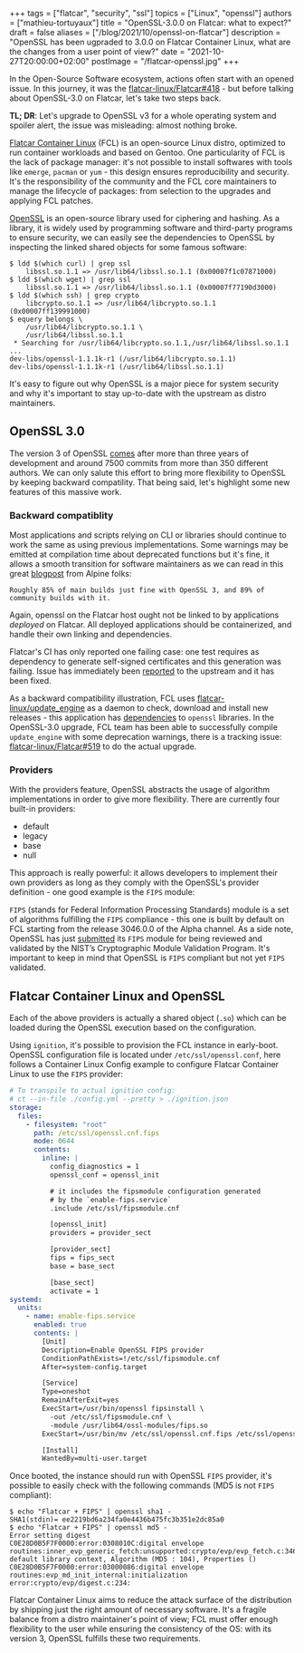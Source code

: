 +++
tags = ["flatcar", "security", "ssl"]
topics = ["Linux", "openssl"]
authors = ["mathieu-tortuyaux"]
title = "OpenSSL-3.0.0 on Flatcar: what to expect?"
draft = false
aliases = ["/blog/2021/10/openssl-on-flatcar"]
description = "OpenSSL has been ugpraded to 3.0.0 on Flatcar Container Linux, what are the changes from a user point of view?"
date = "2021-10-27T20:00:00+02:00"
postImage = "/flatcar-openssl.jpg"
+++

In the Open-Source Software ecosystem, actions often start with an opened issue. In this journey, it was the [flatcar-linux/Flatcar#418][issue-418] - but before talking about OpenSSL-3.0 on Flatcar, let's take two steps back.

**TL; DR**: Let's upgrade to OpenSSL v3 for a whole operating system and spoiler alert, the issue was misleading: almost nothing broke.

[Flatcar Container Linux][flatcar] (FCL) is an open-source Linux distro, optimized to run container workloads and based on Gentoo. One particularity of FCL is the lack of package manager: it's not possible to install softwares with tools like `emerge`, `pacman` or `yum` - this design ensures reproducibility and security.
It's the responsibility of the community and the FCL core maintainers to manage the lifecycle of packages: from selection to the upgrades and applying FCL patches.

[OpenSSL][openssl] is an open-source library used for ciphering and hashing. As a library, it is widely used by programming software and third-party programs to ensure security, we can easily see the dependencies to OpenSSL by inspecting the linked shared objects for some famous software:

```shell
$ ldd $(which curl) | grep ssl
	libssl.so.1.1 => /usr/lib64/libssl.so.1.1 (0x00007f1c07871000)
$ ldd $(which wget) | grep ssl
	libssl.so.1.1 => /usr/lib64/libssl.so.1.1 (0x00007f77190d3000)
$ ldd $(which ssh) | grep crypto
	libcrypto.so.1.1 => /usr/lib64/libcrypto.so.1.1 (0x00007ff139991000)
$ equery belongs \
    /usr/lib64/libcrypto.so.1.1 \
    /usr/lib64/libssl.so.1.1
 * Searching for /usr/lib64/libcrypto.so.1.1,/usr/lib64/libssl.so.1.1 ...
dev-libs/openssl-1.1.1k-r1 (/usr/lib64/libcrypto.so.1.1)
dev-libs/openssl-1.1.1k-r1 (/usr/lib64/libssl.so.1.1)
```

It's easy to figure out why OpenSSL is a major piece for system security and why it's important to stay up-to-date with the upstream as distro maintainers.

## OpenSSL 3.0

The version 3 of OpenSSL [comes][openssl-released] after more than three years of development and around 7500 commits from more than 350 different authors. We can only salute this effort to bring more flexibility to OpenSSL by keeping backward compatility. That being said, let's highlight some new features of this massive work.

### Backward compatiblity

Most applications and scripts relying on CLI or libraries should continue to work the same as using previous implementations. Some warnings may be emitted at compilation time about deprecated functions but it's fine, it allows a smooth transition for software maintainers as we can read in this great [blogpost][alpine-openssl] from Alpine folks:
```
Roughly 85% of main builds just fine with OpenSSL 3, and 89% of community builds with it.
```

Again, openssl on the Flatcar host ought not be linked to by applications _deployed_ on Flatcar. All deployed applications should be containerized, and handle their own linking and dependencies.

Flatcar's CI has only reported one failing case: one test requires as dependency to generate self-signed certificates and this generation was failing. Issue has immediately been [reported][issue-16720] to the upstream and it has been fixed.

As a backward compatibility illustration, FCL uses [flatcar-linux/update_engine][update-engine] as a daemon to check, download and install new releases - this application has [dependencies][openssl-dependencies] to `openssl` libraries. In the OpenSSL-3.0 upgrade, FCL team has been able to successfully compile `update_engine` with some deprecation warnings, there is a tracking issue: [flatcar-linux/Flatcar#519][issue-519] to do the actual upgrade.

### Providers

With the providers feature, OpenSSL abstracts the usage of algorithm implementations in order to give more flexibility. There are currently four built-in providers:
* default
* legacy
* base
* null

This approach is really powerful: it allows developers to implement their own providers as long as they comply with the OpenSSL's provider definition - one good example is the `FIPS` module:

`FIPS` (stands for Federal Information Processing Standards) module is a set of algorithms fulfilling the `FIPS` compliance - this one is built by default on FCL starting from the release 3046.0.0 of the Alpha channel.
As a side note, OpenSSL has just [submitted][fips-submission] its `FIPS` module for being reviewed and validated by the NIST’s Cryptographic Module Validation Program. It's important to keep in mind that OpenSSL is `FIPS` compliant but not yet `FIPS` validated.

## Flatcar Container Linux and OpenSSL

Each of the above providers is actually a shared object (`.so`) which can be loaded during the OpenSSL execution based on the configuration.

Using `ignition`, it's possible to provision the FCL instance in early-boot. OpenSSL configuration file is located under `/etc/ssl/openssl.conf`, here follows a Container Linux Config example to configure Flatcar Container Linux to use the `FIPS` provider:

```yml
# To transpile to actual ignition config:
# ct --in-file ./config.yml --pretty > ./ignition.json
storage:
  files:
    - filesystem: "root"
      path: /etc/ssl/openssl.cnf.fips
      mode: 0644
      contents:
        inline: |
          config_diagnostics = 1
          openssl_conf = openssl_init

          # it includes the fipsmodule configuration generated
          # by the `enable-fips.service`
          .include /etc/ssl/fipsmodule.cnf

          [openssl_init]
          providers = provider_sect

          [provider_sect]
          fips = fips_sect
          base = base_sect

          [base_sect]
          activate = 1
systemd:
  units:
    - name: enable-fips.service
      enabled: true
      contents: |
        [Unit]
        Description=Enable OpenSSL FIPS provider
        ConditionPathExists=!/etc/ssl/fipsmodule.cnf
        After=system-config.target

        [Service]
        Type=oneshot
        RemainAfterExit=yes
        ExecStart=/usr/bin/openssl fipsinstall \
          -out /etc/ssl/fipsmodule.cnf \
          -module /usr/lib64/ossl-modules/fips.so
        ExecStart=/usr/bin/mv /etc/ssl/openssl.cnf.fips /etc/ssl/openssl.cnf

        [Install]
        WantedBy=multi-user.target
```

Once booted, the instance should run with OpenSSL `FIPS` provider, it's possible to easily check with the following commands (MD5 is not `FIPS` compliant):

```shell
$ echo "Flatcar + FIPS" | openssl sha1 -
SHA1(stdin)= ee2219bd6a234fa0e4436b475fc3b351e2dc85a0
$ echo "Flatcar + FIPS" | openssl md5 -
Error setting digest
C0E28D0B5F7F0000:error:0308010C:digital envelope routines:inner_evp_generic_fetch:unsupported:crypto/evp/evp_fetch.c:346:Global default library context, Algorithm (MD5 : 104), Properties ()
C0E28D0B5F7F0000:error:03000086:digital envelope routines:evp_md_init_internal:initialization error:crypto/evp/digest.c:234:
```

Flatcar Container Linux aims to reduce the attack surface of the distribution by shipping just the right amount of necessary software. It's a fragile balance from a distro maintainer's point of view; FCL must offer enough flexibility to the user while ensuring the consistency of the OS: with its version 3, OpenSSL fulfills these two requirements.

[issue-418]: https://github.com/flatcar/Flatcar/issues/418
[flatcar]: https://flatcar-linux.org
[openssl]: https://www.openssl.org
[update-engine]: https://github.com/flatcar/update_engine
[openssl-dependencies]: https://github.com/flatcar/update_engine/blob/flatcar-master/src/update_engine/omaha_hash_calculator.cc#L10-L12
[issue-519]: https://github.com/flatcar/Flatcar/issues/519
[820173]:https://bugs.gentoo.org/820173
[alpine-openssl]: https://ariadne.space/2021/10/01/bits-related-to-alpine-security-initiatives-in-september/
[fips-submission]: https://www.openssl.org/blog/blog/2021/09/22/OpenSSL3-fips-submission/
[issue-16720]: https://github.com/openssl/openssl/issues/16720
[alpine-openssl]: https://ariadne.space/2021/09/16/the-long-term-consequences-of-maintainers-actions/
[openssl-released]: https://www.openssl.org/blog/blog/2021/09/07/OpenSSL3.Final/
